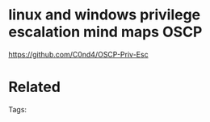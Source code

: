 # linux and windows privilege escalation mind maps OSCP
https://github.com/C0nd4/OSCP-Priv-Esc

# Related


Tags:

    
